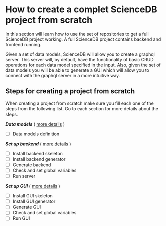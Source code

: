 # How to create a complet ScienceDB project from scratch

In this section will learn how to use the set of repositories to get a full ScienceDB project working. A full ScienceDB project contains backend and frontend running.

Given a set of data models, ScienceDB will allow you to create a graphql server. This server will, by default, have the functionality of basic CRUD operations for each data model specified in the input.
Also, given the set of data models you will be able to generate a GUI which will allow you to connect with the graphql server in a more intuitive way.


## Steps for creating a project from scratch
When creating a project from scratch make sure you fill each one of the steps from the following list.
Go to each section for more details about the steps.

_**Data models**_ ( [more details](dataModels.md) )
- [ ] Data models definition

_**Set up backend**_ ( [more details](backendSetUp.md) )
- [ ] Install backend skeleton
- [ ] Install backend generator
- [ ] Generate backend
- [ ] Check and set global variables
- [ ] Run server

_**Set up GUI**_ ( [more details](guiSetUp.md) )
- [ ] Install GUI skeleton
- [ ] Install GUI generator
- [ ] Generate GUI
- [ ] Check and set global variables
- [ ] Run GUI
